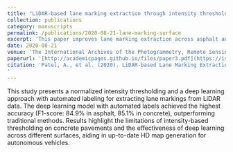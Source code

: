 ```yaml
---
title: "LiDAR-based lane marking extraction through intensity thresholding and deep learning approaches: a pavement-based assessment"
collection: publications
category: manuscripts
permalink: /publications/2020-08-21-lane-marking-surface
excerpt: 'This paper improves lane marking extraction across asphalt and concrete using intensity normalization and deep learning.'
date: 2020-08-21
venue: 'The International Archives of the Photogrammetry, Remote Sensing and Spatial Information Sciences'
paperurl: '[http://academicpages.github.io/files/paper3.pdf](https://isprs-archives.copernicus.org/articles/XLIII-B3-2020/507/2020/isprs-archives-XLIII-B3-2020-507-2020.html)'
citation: 'Patel, A., et al. (2020). LiDAR-based Lane Marking Extraction through Intensity Thresholding and Deep Learning Approaches: A Pavement-based Assessment. ISPRS Archives of the Photogrammetry, Remote Sensing and Spatial Information Sciences
'
---
```


This study presents a normalized intensity thresholding and a deep learning approach with automated labeling for extracting lane markings from LiDAR data. The deep learning model with automated labels achieved the highest accuracy (F1-score: 84.9% in asphalt, 85.1% in concrete), outperforming traditional methods. Results highlight the limitations of intensity-based thresholding on concrete pavements and the effectiveness of deep learning across different surfaces, aiding in up-to-date HD map generation for autonomous vehicles.